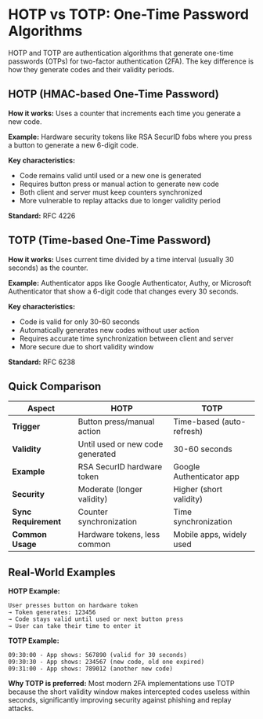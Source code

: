 # HOTP vs TOTP: One-Time Password Algorithms

HOTP and TOTP are authentication algorithms that generate one-time passwords (OTPs) for two-factor authentication (2FA). The key difference is how they generate codes and their validity periods.

## HOTP (HMAC-based One-Time Password)

**How it works:** Uses a counter that increments each time you generate a new code.

**Example:** Hardware security tokens like RSA SecurID fobs where you press a button to generate a new 6-digit code.

**Key characteristics:**

- Code remains valid until used or a new one is generated
- Requires button press or manual action to generate new code
- Both client and server must keep counters synchronized
- More vulnerable to replay attacks due to longer validity period

**Standard:** RFC 4226

## TOTP (Time-based One-Time Password)

**How it works:** Uses current time divided by a time interval (usually 30 seconds) as the counter.

**Example:** Authenticator apps like Google Authenticator, Authy, or Microsoft Authenticator that show a 6-digit code that changes every 30 seconds.

**Key characteristics:**

- Code is valid for only 30-60 seconds
- Automatically generates new codes without user action
- Requires accurate time synchronization between client and server
- More secure due to short validity window

**Standard:** RFC 6238

## Quick Comparison

| Aspect               | HOTP                             | TOTP                      |
| -------------------- | -------------------------------- | ------------------------- |
| **Trigger**          | Button press/manual action       | Time-based (auto-refresh) |
| **Validity**         | Until used or new code generated | 30-60 seconds             |
| **Example**          | RSA SecurID hardware token       | Google Authenticator app  |
| **Security**         | Moderate (longer validity)       | Higher (short validity)   |
| **Sync Requirement** | Counter synchronization          | Time synchronization      |
| **Common Usage**     | Hardware tokens, less common     | Mobile apps, widely used  |

## Real-World Examples

**HOTP Example:**

```
User presses button on hardware token
→ Token generates: 123456
→ Code stays valid until used or next button press
→ User can take their time to enter it
```

**TOTP Example:**

```
09:30:00 - App shows: 567890 (valid for 30 seconds)
09:30:30 - App shows: 234567 (new code, old one expired)
09:31:00 - App shows: 789012 (another new code)
```

**Why TOTP is preferred:** Most modern 2FA implementations use TOTP because the short validity window makes intercepted codes useless within seconds, significantly improving security against phishing and replay attacks.
